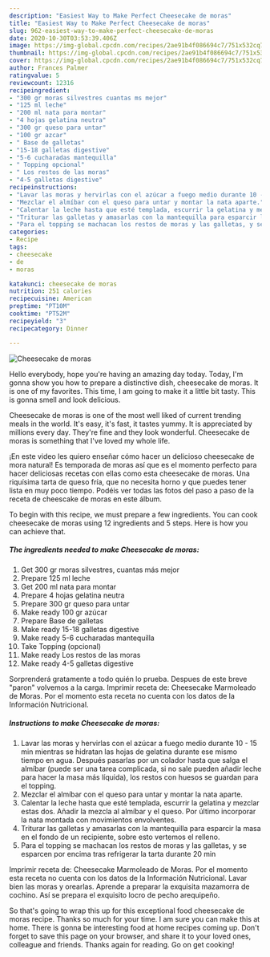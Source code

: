 ```yaml
---
description: "Easiest Way to Make Perfect Cheesecake de moras"
title: "Easiest Way to Make Perfect Cheesecake de moras"
slug: 962-easiest-way-to-make-perfect-cheesecake-de-moras
date: 2020-10-30T03:53:39.406Z
image: https://img-global.cpcdn.com/recipes/2ae91b4f086694c7/751x532cq70/cheesecake-de-moras-foto-principal.jpg
thumbnail: https://img-global.cpcdn.com/recipes/2ae91b4f086694c7/751x532cq70/cheesecake-de-moras-foto-principal.jpg
cover: https://img-global.cpcdn.com/recipes/2ae91b4f086694c7/751x532cq70/cheesecake-de-moras-foto-principal.jpg
author: Frances Palmer
ratingvalue: 5
reviewcount: 12316
recipeingredient:
- "300 gr moras silvestres cuantas ms mejor"
- "125 ml leche"
- "200 ml nata para montar"
- "4 hojas gelatina neutra"
- "300 gr queso para untar"
- "100 gr azcar"
- " Base de galletas"
- "15-18 galletas digestive"
- "5-6 cucharadas mantequilla"
- " Topping opcional"
- " Los restos de las moras"
- "4-5 galletas digestive"
recipeinstructions:
- "Lavar las moras y hervirlas con el azúcar a fuego medio durante 10 - 15 min mientras se hidratan las hojas de gelatina durante ese mismo tiempo en agua. Después pasarlas por un colador hasta que salga el almíbar (puede ser una tarea complicada, si no sale pueden añadir leche para hacer la masa más líquida), los restos con huesos se guardan para el topping."
- "Mezclar el almíbar con el queso para untar y montar la nata aparte."
- "Calentar la leche hasta que esté templada, escurrir la gelatina y mezclar estas dos. Añadir la mezcla al almíbar y el queso. Por último incorporar la nata montada con movimientos envolventes."
- "Triturar las galletas y amasarlas con la mantequilla para esparcir la masa en el fondo de un recipiente, sobre esto vertemos el relleno."
- "Para el topping se machacan los restos de moras y las galletas, y se esparcen por encima tras refrigerar la tarta durante 20 min"
categories:
- Recipe
tags:
- cheesecake
- de
- moras

katakunci: cheesecake de moras 
nutrition: 251 calories
recipecuisine: American
preptime: "PT10M"
cooktime: "PT52M"
recipeyield: "3"
recipecategory: Dinner

---
```



![Cheesecake de moras](https://img-global.cpcdn.com/recipes/2ae91b4f086694c7/751x532cq70/cheesecake-de-moras-foto-principal.jpg)

Hello everybody, hope you're having an amazing day today. Today, I'm gonna show you how to prepare a distinctive dish, cheesecake de moras. It is one of my favorites. This time, I am going to make it a little bit tasty. This is gonna smell and look delicious.

Cheesecake de moras is one of the most well liked of current trending meals in the world. It's easy, it's fast, it tastes yummy. It is appreciated by millions every day. They're fine and they look wonderful. Cheesecake de moras is something that I've loved my whole life.

¡En este video les quiero enseñar cómo hacer un delicioso cheesecake de mora natural! Es temporada de moras así que es el momento perfecto para hacer deliciosas recetas con ellas como esta cheesecake de moras. Una riquísima tarta de queso fría, que no necesita horno y que puedes tener lista en muy poco tiempo. Podéis ver todas las fotos del paso a paso de la receta de cheescake de moras en este álbum.


To begin with this recipe, we must prepare a few ingredients. You can cook cheesecake de moras using 12 ingredients and 5 steps. Here is how you can achieve that.

<!--inarticleads1-->

##### The ingredients needed to make Cheesecake de moras:

1. Get 300 gr moras silvestres, cuantas más mejor
1. Prepare 125 ml leche
1. Get 200 ml nata para montar
1. Prepare 4 hojas gelatina neutra
1. Prepare 300 gr queso para untar
1. Make ready 100 gr azúcar
1. Prepare  Base de galletas
1. Make ready 15-18 galletas digestive
1. Make ready 5-6 cucharadas mantequilla
1. Take  Topping (opcional)
1. Make ready  Los restos de las moras
1. Make ready 4-5 galletas digestive


Sorprenderá gratamente a todo quién lo prueba. Despues de este breve &#34;paron&#34; volvemos a la carga. Imprimir receta de: Cheesecake Marmoleado de Moras. Por el momento esta receta no cuenta con los datos de la Información Nutricional. 

<!--inarticleads2-->

##### Instructions to make Cheesecake de moras:

1. Lavar las moras y hervirlas con el azúcar a fuego medio durante 10 - 15 min mientras se hidratan las hojas de gelatina durante ese mismo tiempo en agua. Después pasarlas por un colador hasta que salga el almíbar (puede ser una tarea complicada, si no sale pueden añadir leche para hacer la masa más líquida), los restos con huesos se guardan para el topping.
1. Mezclar el almíbar con el queso para untar y montar la nata aparte.
1. Calentar la leche hasta que esté templada, escurrir la gelatina y mezclar estas dos. Añadir la mezcla al almíbar y el queso. Por último incorporar la nata montada con movimientos envolventes.
1. Triturar las galletas y amasarlas con la mantequilla para esparcir la masa en el fondo de un recipiente, sobre esto vertemos el relleno.
1. Para el topping se machacan los restos de moras y las galletas, y se esparcen por encima tras refrigerar la tarta durante 20 min


Imprimir receta de: Cheesecake Marmoleado de Moras. Por el momento esta receta no cuenta con los datos de la Información Nutricional. Lavar bien las moras y orearlas. Aprende a preparar la exquisita mazamorra de cochino. Así se prepara el exquisito locro de pecho arequipeño. 

So that's going to wrap this up for this exceptional food cheesecake de moras recipe. Thanks so much for your time. I am sure you can make this at home. There is gonna be interesting food at home recipes coming up. Don't forget to save this page on your browser, and share it to your loved ones, colleague and friends. Thanks again for reading. Go on get cooking!
